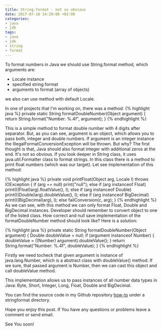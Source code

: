 ```yaml
---
title: String.format - not so obvious
date: 2017-07-16 14:29:00 +02:00
categories:
- java
- jdk
tags:
- java
- jdk
- string
- format
---
```


To format numbers in Java we should use String.format method, which arguments are:
- Locale instance
- specified string format
- arguments to format (array of objects)

we also can use method with default Locale.

In one of projects that I'm working on, there was a method:
{% highlight java %}
private static String formatDoubleNumber(Object argument) {
    return String.format("Number: %.4f", argument);
}
{% endhighlight %}

This is a simple method to format double number with 4 digits after separator. But, as you can see, argument is an object, which allows you to pass both, integer and double numbers. If argument is an integer instance the IllegalFormatConversionException will be thrown. But why? The first thought is that, Java should also format integer with additional zeros at the end. It's not so obvious.
If you look deeper in String class, it uses java.util.Formatter class to format strings. In this class there is a method to print float numbers (which was our target). Let see implementation of this method:

{% highlight java %}
private void printFloat(Object arg, Locale l) throws IOException {
    if (arg == null)
        print("null");
    else if (arg instanceof Float)
        print(((Float)arg).floatValue(), l);
    else if (arg instanceof Double)
        print(((Double)arg).doubleValue(), l);
    else if (arg instanceof BigDecimal)
        print(((BigDecimal)arg), l);
    else
        failConversion(c, arg);
}
{% endhighlight %}
As we can see, with this method we can only format Float, Double and BigDecimal instances. Developer should remember to convert object to one of the listed class.
How correct and null save implementation of the formatDoubleNumber method should look like?
Here is a solution:

{% highlight java %}
private static String formatDoubleNumber(Object argument) {
    Double doubleValue = null;
    if (argument instanceof Number) {
        doubleValue = ((Number) argument).doubleValue();
    }
    return String.format("Number: %.4f", doubleValue);
}
{% endhighlight %}

Firstly we need tocheck that given argument is instance of java.lang.Number, which is a abstract class with doubleValue() method. If we sure, that passed argument is Number, then we can cast this object and call doubleValue method.

This implementation allows us to pass instances of all number data types in Java: Byte, Short, Integer, Long, Float, Double and BigDecimal.

You can find the source code in my Github repository [how-to](https://github.com/okraskat/how-to) under a stringformat directory.

Hope you enjoy this post. If You have any questions or problems leave a comment or send email.

See You soon!